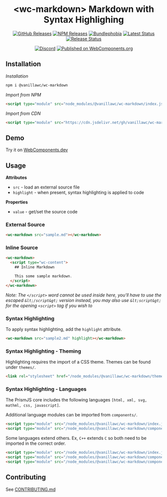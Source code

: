 <h1 align="center">&lt;wc-markdown&gt; Markdown with Syntax Highlighing</h1>

<div align="center">
  <a href="https://github.com/vanillawc/wc-markdown/releases"><img src="https://badgen.net/github/tag/vanillawc/wc-markdown" alt="GitHub Releases"></a>
  <a href="https://www.npmjs.com/package/@vanillawc/wc-markdown"><img src="https://badgen.net/npm/v/@vanillawc/wc-markdown" alt="NPM Releases"></a>
  <a href="https://bundlephobia.com/result?p=@vanillawc/wc-markdown"><img src="https://badgen.net/bundlephobia/minzip/@vanillawc/wc-markdown" alt="Bundlephobia"></a>
  <a href="https://github.com/vanillawc/wc-markdown/actions"><img src="https://github.com/vanillawc/wc-markdown/workflows/Latest/badge.svg" alt="Latest Status"></a>
  <a href="https://github.com/vanillawc/wc-markdown/actions"><img src="https://github.com/vanillawc/wc-markdown/workflows/Release/badge.svg" alt="Release Status"></a>

  <a href="https://discord.gg/8ur9M5"><img alt="Discord" src="https://img.shields.io/discord/723296249121603604?color=%23738ADB"></a>
  <a href="https://www.webcomponents.org/element/@vanillawc/wc-markdown"><img src="https://img.shields.io/badge/webcomponents.org-published-blue.svg" alt="Published on WebComponents.org"></a>
</div>

## Installation

*Installation*
```sh
npm i @vanillawc/wc-markdown
```

*Import from NPM*
```html
<script type="module" src="node_modules/@vanillawc/wc-markdown/index.js"></script>
```

*Import from CDN*
```html
<script type="module" src="https://cdn.jsdelivr.net/gh/vanillawc/wc-markdown@1/index.js"></script>
```

## Demo

Try it on [WebComponents.dev](https://webcomponents.dev/edit/FxoojbLdYqBJVJj4Tsex?sv=1&pm=1)

## Usage

**Attributes**

- `src` - load an external source file
- `highlight` - when present, syntax highlighting is applied to code

**Properties**

- `value` - get/set the source code

### External Source

```html
<wc-markdown src="sample.md"></wc-markdown>
```

### Inline Source

```html
<wc-markdown>
  <script type="wc-content">
    ## Inline Markdown

    This some sample markdown.
  </script>
</wc-markdown>
```
*Note: The `</script>` word cannot be used inside here, you'll have to use the escaped `&lt;/script&gt;` version instead, you may also use `&lt;script&gt;` for the opening `<script>` tag if you wish to*

### Syntax Highlighting

To apply syntax highlighting, add the `highlight` attribute.

```html
<wc-markdown src="sample2.md" highlight></wc-markdown>
```

### Syntax Highlighting - Theming

Highlighting requires the import of a CSS theme. Themes can be found under `themes/`.

```html
<link rel="stylesheet" href="/node_modules/@vanillawc/wc-markdown/themes/prism-okaidia.css">
```

### Syntax Highlighting - Languages

The PrismJS core includes the following languages `[html, xml, svg, mathml, css, javascript]`.

Additional language modules can be imported from `components/`.

```html
<script type="module" src="/node_modules/@vanillawc/wc-markdown/index.js"></script>
<script type="module" src="/node_modules/@vanillawc/wc-markdown/components/prism-typescript.js"></script>
```

Some languages extend others. Ex, `C++` extends `C` so both need to be imported in the correct order.

```html
<script type="module" src="/node_modules/@vanillawc/wc-markdown/index.js"></script>
<script type="module" src="/node_modules/@vanillawc/wc-markdown/components/prism-c.js"></script>
<script type="module" src="/node_modules/@vanillawc/wc-markdown/components/prism-cpp.js"></script>
```

## Contributing

See [CONTRIBUTING.md](https://github.com/vanillawc/vanillawc/blob/main/CONTRIBUTING.md)
